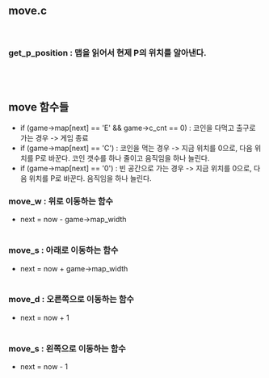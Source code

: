 
## move.c

<br>

### get_p_position : 맵을 읽어서 현제 P의 위치를 알아낸다.

<br><br>

## move 함수들
- if (game->map[next] == 'E' && game->c_cnt == 0) : 코인을 다먹고 출구로 가는 경우 -> 게임 종료
- if (game->map[next] == 'C') : 코인을 먹는 경우 -> 지금 위치를 0으로, 다음 위치를 P로 바꾼다. 코인 갯수를 하나 줄이고 음직임을 하나 늘린다.
- if (game->map[next] == '0') : 빈 공간으로 가는 경우 -> 지금 위치를 0으로, 다음 위치를 P로 바꾼다. 음직임을 하나 늘린다.

### move_w : 위로 이동하는 함수
- next = now - game->map_width
<br><br>

### move_s : 아래로 이동하는 함수
- next = now + game->map_width
<br><br>

### move_d : 오른쪽으로 이동하는 함수
- next = now + 1
<br><br>

### move_s : 왼쪽으로 이동하는 함수
- next = now - 1
<br><br>